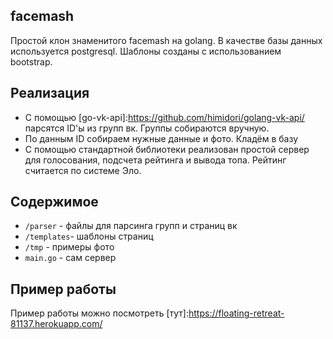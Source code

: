 ## facemash
Простой клон знаменитого facemash на golang. В качестве базы данных используется postgresql. Шаблоны созданы с использованием bootstrap. 
## Реализация
+ С помощью [go-vk-api]:https://github.com/himidori/golang-vk-api/ парсятся ID'ы из групп вк. Группы собираются вручную.
+ По данным ID собираем нужные данные и фото. Кладём в базу
+ С помощью стандартной библиотеки реализован простой сервер для голосования, подсчета рейтинга и вывода топа. Рейтинг считается по системе Эло.
## Содержимое
 * `/parser`  - файлы для парсинга групп и страниц вк
 * `/templates`- шаблоны страниц
 * `/tmp` - примеры фото
 * `main.go` - сам сервер
 ## Пример работы 
 Пример работы можно посмотреть [тут]:https://floating-retreat-81137.herokuapp.com/
